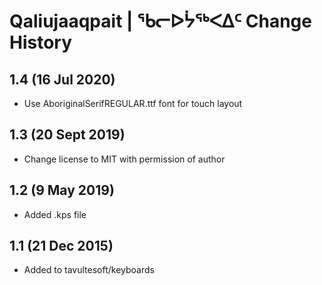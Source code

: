Qaliujaaqpait | ᖃᓕᐅᔮᖅᐸᐃᑦ Change History
=======================================

1.4 (16 Jul 2020)
-----------------
* Use AboriginalSerifREGULAR.ttf font for touch layout

1.3 (20 Sept 2019)
------------
* Change license to MIT with permission of author

1.2 (9 May 2019)
---------------
* Added .kps file

1.1 (21 Dec 2015)
-----------------

* Added to tavultesoft/keyboards

